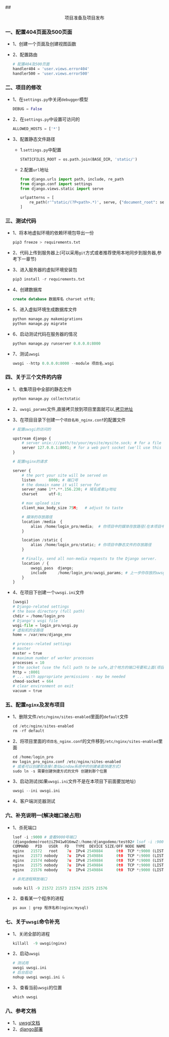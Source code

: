 ##<center>项目准备及项目发布</center>

### 一、配置404页面及500页面

* 1、创建一个页面及创建视图函数
* 2、配置路由

  ```py
  # 配置404及500页面
  handler404 = 'user.views.error404'
  handler500 = 'user.views.error500'
  ```


### 二、项目的修改

* 1、在`settings.py`中关闭`debugger`模型

  ```py
  DEBUG = False
  ```

* 2、在`settings.py`中设置可访问的

  ```py
  ALLOWED_HOSTS = ['*']
  ```

* 3、配置静态文件路径

  * 1.`settings.py`中配置

    ```py
    STATICFILES_ROOT = os.path.join(BASE_DIR, 'static/')
    ```
  
  * 2.配置`url`地址

    ```py
    from django.urls import path, include, re_path
    from django.conf import settings
    from django.views.static import serve

    urlpatterns = [
        re_path(r'^static/(?P<path>.*)', serve, {"document_root": settings.STATICFILES_ROOT}),
    ]
    ```

### 三、测试代码

* 1、将本地虚拟环境的依赖环境包导出一份

  ```py
  pip3 freeze > requirements.txt
  ```

* 2、代码上传到服务器上(可以采用`git`方式或者推荐使用本地同步到服务器,参考下一章节)
* 3、进入服务器的虚拟环境安装包

  ```py
  pip3 install -r requirements.txt
  ```

* 4、创建数据库

  ```sql
  create database 数据库名 charset utf8;
  ```

* 5、进入虚拟环境生成数据库文件

  ```py
  python manage.py makemigrations
  python manage.py migrate
  ```

* 6、启动测试代码在服务器的情况

  ```py
  python manage.py runserver 0.0.0.0:8000
  ```

* 7、测试`uwsgi`

  ```py
  uwsgi --http 0.0.0.0:8000 --module 项目名.wsgi
  ```


### 四、关于三个文件的内容

* 1、收集项目中全部的静态文件

  ```py
  python manage.py collectstatic
  ```

* 2、`uwsgi_params`文件,直接拷贝放到项目里面就可以,[拷贝地址](https://github.com/nginx/nginx/blob/master/conf/uwsgi_params)

* 3、在项目目录下创建一个`项目名称_nginx.conf`的配置文件

  ```py
  # 配置uwsgi的访问的

  upstream django {
      # server unix:///path/to/your/mysite/mysite.sock; # for a file socket
      server 127.0.0.1:8001; # for a web port socket (we'll use this first)
  }

  # 配置nginx的请求

  server {
      # the port your site will be served on
      listen      8000; # 端口号
      # the domain name it will serve for
      server_name 1**.**.156.230; # 域名或者ip地址
      charset     utf-8;

      # max upload size
      client_max_body_size 75M;   # adjust to taste

      # 媒体的存放路径
      location /media  {
          alias /home/login_pro/media;  # 你项目中的媒体存放路径(在本项目中创建一个media,使用pwd查看当前的位置)
      }

      location /static {
          alias /home/login_pro/static; # 你项目中静态文件的存放路径
      }

      # Finally, send all non-media requests to the Django server.
      location / {
          uwsgi_pass  django;
          include     /home/login_pro/uwsgi_params; # 上一步你存放的uwsgi_params路径
      }
  }
  ```

* 4、在项目下创建一个`uwsgi.ini`文件

  ```py
  [uwsgi]
  # Django-related settings
  # the base directory (full path)
  chdir = /home/login_pro
  # Django's wsgi file
  wsgi-file = login_pro/wsgi.py
  # 虚拟机的全路径
  home = /var/env/django_env

  # process-related settings
  # master
  master = true
  # maximum number of worker processes
  processes = 10
  # the socket (use the full path to be safe,这个地方的端口号要和上面(项目名称_nginx.conf)监听的一样
  http = :8001  
  # ... with appropriate permissions - may be needed
  chmod-socket = 664
  # clear environment on exit
  vacuum = true
  ```

### 五、配置`nginx`及发布项目

* 1、删除文件`/etc/nginx/sites-enabled`里面的`default`文件

  ```py
  cd /etc/nginx/sites-enabled
  rm -rf default
  ```

* 2、将项目里面的`项目名_nginx.conf`的文件移到`/etc/nginx/sites-enabled`里面

  ```py
  cd /home/login_pro
  mv login_pro_nginx.conf /etc/nginx/sites-enabled
  # 或者可以创建软连接(类似window系统中的创建桌面快捷方式)
  sudo ln -s 需要创建快捷方式的文件 创建到那个位置
  ```
* 3、启动测试(如果`uwsgi.ini`文件不是在本项目下前面要加地址)

  ```py
  uwsgi --ini uwsgi.ini
  ```

* 4、客户端浏览器测试


### 六、补充说明一(解决端口被占用)

* 1、杀死端口

  ```py
  lsof -i :9000 # 查看9000号端口
  (djangodemo)root@iZ941w016mwZ:/home/djangodemo/test02# lsof -i :9000
  COMMAND   PID   USER   FD   TYPE  DEVICE SIZE/OFF NODE NAME
  nginx   21572   root    7u  IPv4 2549884      0t0  TCP *:9000 (LISTEN)
  nginx   21573 nobody    7u  IPv4 2549884      0t0  TCP *:9000 (LISTEN)
  nginx   21574 nobody    7u  IPv4 2549884      0t0  TCP *:9000 (LISTEN)
  nginx   21575 nobody    7u  IPv4 2549884      0t0  TCP *:9000 (LISTEN)
  nginx   21576 nobody    7u  IPv4 2549884      0t0  TCP *:9000 (LISTEN)

  # 杀死进程释放端口

  sudo kill -9 21572 21573 21574 21575 21576
  ```

* 2、查看某一个程序的进程

  ```py
  ps aux | grep 程序名称(nginx/mysql)
  ```

### 七、关于`uwsgi`命令补充

* 1、关闭全部的进程

  ```py
  killall  -9 uwsgi(nginx)
  ```

* 2、启动`uwsgi`

  ```py
  # 测试用
  uwsgi uwsgi.ini
  # 后台启动
  nohup uwsgi uwsgi.ini &
  ```
* 3、查看当前`uwsgi`的位置

  ```py
  which uwsgi
  ```


### 八、参考文档

* 1、[uwsgi文档](https://uwsgi-docs-zh.readthedocs.io/zh_CN/latest/)
* 2、[django部署](http://djangobook.py3k.cn/2.0/chapter12/)